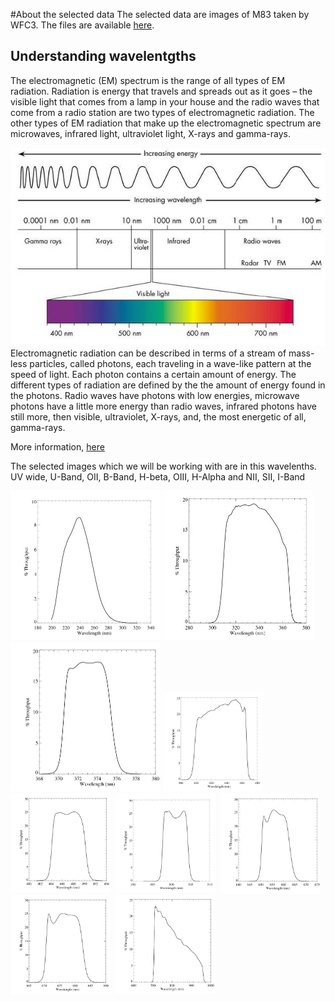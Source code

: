 #About the selected data
The selected data are images of M83 taken by WFC3. The files are available [here](http://archive.stsci.edu/prepds/wfc3ers/m83datalist.html).
## Understanding wavelentgths
The electromagnetic (EM) spectrum is the range of all types of EM radiation. Radiation is energy that travels and spreads out as it goes – the visible light that comes from a lamp in your house and the radio waves that come from a radio station are two types of electromagnetic radiation. The other types of EM radiation that make up the electromagnetic spectrum are microwaves, infrared light, ultraviolet light, X-rays and gamma-rays.
<html>
<body>

<img border="0" src="https://raw.githubusercontent.com/LaurethTeX/Clustering/master/em_spectrum.jpg" alt="uvwide">

<html>
<body>
Electromagnetic radiation can be described in terms of a stream of mass-less particles, called photons, each traveling in a wave-like pattern at the speed of light. Each photon contains a certain amount of energy. The different types of radiation are defined by the the amount of energy found in the photons. Radio waves have photons with low energies, microwave photons have a little more energy than radio waves, infrared photons have still more, then visible, ultraviolet, X-rays, and, the most energetic of all, gamma-rays.

More information, [here](http://imagine.gsfc.nasa.gov/docs/science/know_l1/emspectrum.html)

The selected images which we will be working with are in this wavelenths.
UV wide, U-Band, OII, B-Band, H-beta, OIII, H-Alpha and NII, SII, I-Band
<html>
<body>

<img border="0" src="https://raw.githubusercontent.com/LaurethTeX/Clustering/master/f225w-uvwide.jpg" alt="uvwide" width="240" height="239">&nbsp;<img border="0" src="https://raw.githubusercontent.com/LaurethTeX/Clustering/master/f336w-uband.jpg" alt="uvwide" width="240" height="239">&nbsp;<img border="0" src="https://raw.githubusercontent.com/LaurethTeX/Clustering/master/f373n-oii.jpg" alt="uvwide" width="240" height="239">&nbsp;<img border="0" src="https://raw.githubusercontent.com/LaurethTeX/Clustering/master/f438w-bband.jpg" alt="uvwide" width="160" height="159">&nbsp;
<img border="0" src="https://raw.githubusercontent.com/LaurethTeX/Clustering/master/f487n-hbeta.jpg" alt="uvwide" width="160" height="159">&nbsp;
<img border="0" src="https://raw.githubusercontent.com/LaurethTeX/Clustering/master/f502n-oiii.jpg" alt="uvwide" width="160" height="159">&nbsp;
<img border="0" src="https://raw.githubusercontent.com/LaurethTeX/Clustering/master/f657n-halpha.jpg" alt="uvwide" width="160" height="159">&nbsp;
<img border="0" src="https://raw.githubusercontent.com/LaurethTeX/Clustering/master/f673n-sii.jpg" alt="uvwide" width="160" height="159">&nbsp;
<img border="0" src="https://raw.githubusercontent.com/LaurethTeX/Clustering/master/f814w-iband.jpg" alt="uvwide" width="160" height="159">

<html>
<body>

